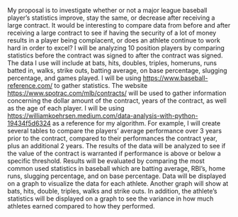 My proposal is to investigate whether or not a major league baseball player’s statistics improve, stay the same, or decrease after receiving a large contract.  It would be interesting to compare data from before and after receiving a large contract to see if having the security of a lot of money results in a player being complacent, or does an athlete continue to work hard in order to excel?  I will be analyzing 10 position players by comparing statistics before the contract was signed to after the contract was signed. The data I use will include at bats, hits, doubles, triples, homeruns, runs batted in, walks, strike outs, batting average, on base percentage, slugging percentage, and games played.  I will be using https://www.baseball-reference.com/ to gather statistics. The website https://www.spotrac.com/mlb/contracts/ will be used to gather information concerning the dollar amount of the contract, years of the contract, as well as the age of each player.
I will be using https://williamkoehrsen.medium.com/data-analysis-with-python-19434f5d6324 as a reference for my algorithm. For example, I will create several tables to compare the players’ average performance over 3 years prior to the contract, compared to their performances the contract year, plus an additional 2 years. The results of the data will be analyzed to see if the value of the contract is warranted if performance is above or below a specific threshold.
Results will be evaluated by comparing the most common used statistics in baseball which are batting average, RBI’s, home runs, slugging percentage, and on base percentage.  Data will be displayed on a graph to visualize the data for each athlete.  Another graph will show at bats, hits, double, triples, walks and strike outs.  In addition, the athlete’s statistics will be displayed on a graph to see the variance in how much athletes earned compared to how they performed.

